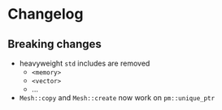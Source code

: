 # Changelog

## Breaking changes

* heavyweight `std` includes are removed
    * `<memory>`
    * `<vector>`
    * ...
* `Mesh::copy` and `Mesh::create` now work on `pm::unique_ptr`
